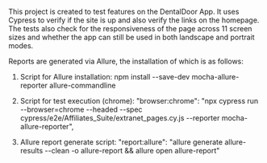 This project is created to test features on the DentalDoor App. It uses Cypress to verify if the site is up and also verify the links on the homepage. The tests also check for the responsiveness of the page across 11 screen sizes and whether the app can still be used in both landscape and portrait modes. 

Reports are generated via Allure, the installation of which is as follows:

1. Script for Allure installation:
npm install --save-dev mocha-allure-reporter allure-commandline

2. Script for test execution (chrome):
"browser:chrome": "npx cypress run --browser=chrome --headed --spec cypress/e2e/Affiliates_Suite/extranet_pages.cy.js --reporter mocha-allure-reporter",

3. Allure report generate script:
"report:allure": "allure generate allure-results --clean -o allure-report && allure open  allure-report"

